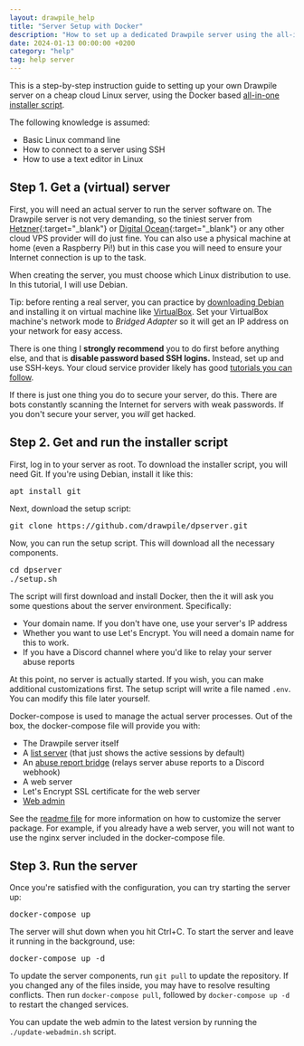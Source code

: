 ```yaml
---
layout: drawpile_help
title: "Server Setup with Docker"
description: "How to set up a dedicated Drawpile server using the all-in-one Docker script."
date: 2024-01-13 00:00:00 +0200
category: "help"
tag: help server
---
```


This is a step-by-step instruction guide to setting up your own Drawpile server
on a cheap cloud Linux server, using the Docker based [all-in-one installer script](https://github.com/drawpile/dpserver).

The following knowledge is assumed:

 * Basic Linux command line
 * How to connect to a server using SSH
 * How to use a text editor in Linux

## Step 1. Get a (virtual) server

First, you will need an actual server to run the server software on. The Drawpile server is not very demanding, so the tiniest server from [Hetzner](https://www.hetzner.com/cloud){:target="_blank"} or [Digital Ocean](https://www.digitalocean.com/products/droplets){:target="_blank"} or any other cloud VPS provider will do just fine. You can also use a physical machine at home (even a Raspberry Pi!) but in this case you will need to ensure your Internet connection is up to the task.

When creating the server, you must choose which Linux distribution to use. In this tutorial, I will use Debian.

<div class="message is-info">
<div class="message-body">
Tip: before renting a real server, you can practice by <a href="https://www.debian.org/distrib/netinst">downloading Debian</a> and installing it on virtual machine like <a href="https://www.virtualbox.org/">VirtualBox</a>. Set your VirtualBox machine's network mode to <i>Bridged Adapter</i> so it will get an IP address on your network for easy access.
</div>
</div>

<div class="message is-danger">
<div class="message-body">
<p>There is one thing I <strong>strongly recommend</strong> you to do first before anything else,
and that is <strong>disable password based SSH logins.</strong> Instead, set up and use SSH-keys.
Your cloud service provider likely has good <a href="https://www.digitalocean.com/community/tutorials/how-to-set-up-ssh-keys--2">tutorials you can follow</a>.</p>

<p>If there is just one thing you do to secure your server, do this. There are bots constantly scanning
the Internet for servers with weak passwords. If you don't secure your server,
you <em>will</em> get hacked.</p>
</div>
</div>



## Step 2. Get and run the installer script

First, log in to your server as root. To download the installer script, you will need Git.
If you're using Debian, install it like this:

<pre class="console">apt install git</pre>

Next, download the setup script:

<pre class="console">git clone https://github.com/drawpile/dpserver.git</pre>

Now, you can run the setup script. This will download all the necessary components.

<pre class="console">cd dpserver
./setup.sh
</pre>

The script will first download and install Docker, then the it will ask you some questions
about the server environment. Specifically:

 * Your domain name. If you don't have one, use your server's IP address
 * Whether you want to use Let's Encrypt. You will need a domain name for this to work.
 * If you have a Discord channel where you'd like to relay your server abuse reports

At this point, no server is actually started. If you wish, you can make additional customizations first.
The setup script will write a file named `.env`. You can modify this file later yourself.

Docker-compose is used to manage the actual server processes. Out of the box, the docker-compose file will provide you with:

 * The Drawpile server itself
 * A [list server](https://github.com/drawpile/listserver) (that just shows the active sessions by default)
 * An [abuse report bridge](https://github.com/drawpile/abusereport) (relays server abuse reports to a Discord webhook)
 * A web server
 * Let's Encrypt SSL certificate for the web server
 * [Web admin](https://github.com/drawpile/dpwebadmin)

See the [readme file](https://github.com/drawpile/dpserver/blob/master/README.md) for more information on how to customize the server package. For example, if you already have a web server, you will not want to use the nginx server included in the docker-compose file.


## Step 3. Run the server

Once you're satisfied with the configuration, you can try starting the server up:

<pre class="console">docker-compose up</pre>

The server will shut down when you hit Ctrl+C. To start the server and leave it running
in the background, use:

<pre class="console">docker-compose up -d</pre>

To update the server components, run `git pull` to update the repository. If you changed any of the files inside, you may have to resolve resulting conflicts. Then run `docker-compose pull`, followed by `docker-compose up -d` to restart the changed services.

You can update the web admin to the latest version by running the `./update-webadmin.sh` script.
